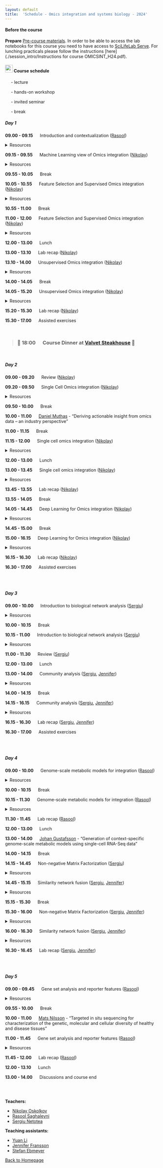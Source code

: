 ```yaml
---
layout: default
title:  'Schedule - Omics integration and systems biology - 2024'
---
```


#### Before the course

**Prepare** [Pre-course materials](https://nbisweden.github.io/workshop_omics_integration/precourse.html). In order to be able to access the lab notebooks for this course you need to have access to [SciLifeLab Serve](https://serve.scilifelab.se). For lunching practicals please follow the instructions [here](./session_intro/Instructions for course OMICSINT_H24.pdf).

#### <img border="0" src="https://www.svgrepo.com/show/20800/event-date-and-time-symbol.svg" width="25" height="25"> Course schedule

<img border="0" src="https://www.svgrepo.com/show/7321/teacher.svg" width="15" height="15"> - lecture

<img border="0" src="https://www.svgrepo.com/show/7421/computer.svg" width="15" height="15"> - hands-on workshop

<img border="0" src="https://www.svgrepo.com/show/307069/public-speaking-speak-tell-talk.svg" width="15" height="15"> - invited seminar

<img border="0" src="https://www.svgrepo.com/show/21938/time.svg" width="15" height="15"> - break

##### Day 1

**09.00 - 09.15** <img border="0" src="https://www.svgrepo.com/show/7321/teacher.svg" width="15" height="15"> Introduction and contextualization ([Rasool][2])
<details>
  <summary>Resources</summary>
  <ul>
    <li><a href="./session_intro/course_intro.pdf">Slides</a></li>
  </ul>
</details>

**09.15 - 09.55** <img border="0" src="https://www.svgrepo.com/show/7321/teacher.svg" width="15" height="15"> Machine Learning view of Omics integration ([Nikolay][1])
<details>
  <summary>Resources</summary>
  <ul>
    <li><a href="./session_ml/MachineLearningOmicsIntegration_Oskolkov.pdf">Slides</a></li>
  </ul>
</details>

**09.55 - 10.05** <img border="0" src="https://www.svgrepo.com/show/21938/time.svg" width="15" height="15"> Break

**10.05 - 10.55** <img border="0" src="https://www.svgrepo.com/show/7321/teacher.svg" width="15" height="15"> Feature Selection and Supervised Omics integration ([Nikolay][1])
<details>
  <summary>Resources</summary>
  <ul>
    <li><a href="./session_ml/SupervisedOMICsIntegration/lab/SupervisedOmicsIntegration_Oskolkov.pdf">Slides</a></li>
  </ul>
</details>

**10.55 - 11.00** <img border="0" src="https://www.svgrepo.com/show/21938/time.svg" width="15" height="15"> Break

**11.00 - 12.00** <img border="0" src="https://www.svgrepo.com/show/7421/computer.svg" width="15" height="15"> Feature Selection and Supervised Omics integration ([Nikolay][1])
<details>
  <summary>Resources</summary>
  <ul>
    <li>Launch <code>Lab feature selection</code> on <a href="https://serve.scilifelab.se/projects/">Scilifelab Serve</a>, use <code>Rstudio</code> app.</li>
    <li><a href="./session_ml/FeatureSelectionIntegrOMICs/lab/OmicsIntegration_FeatureSelection.html">Feature Selection lab Notebook</a></li>
    <li>Docker image: <code>docker pull rasoolsnbis/omicsint_h24:session_ml_feature_selection_amd_v.h24.9879876</code></li>
<br>
    <li>Launch <code>Lab supervised omics integration</code> on <a href="https://serve.scilifelab.se/projects/">Scilifelab Serve</a>, use <code>Rstudio</code> app.</li>
    <li><a href="./session_ml/SupervisedOMICsIntegration/lab/supervised_omics_integr_CLL.html">Supervised Integration lab Notebook</a></li>
    <li>Docker image: <code>docker pull rasoolsnbis/omicsint_h24:session_ml_supervised_omics_integration_amd_v.h24.38310b0</code></li>
  </ul>
</details>

**12.00 - 13.00** <img border="0" src="https://www.svgrepo.com/show/21938/time.svg" width="15" height="15"> Lunch

**13.00 - 13.10** <img border="0" src="https://www.svgrepo.com/show/7321/teacher.svg" width="15" height="15"> Lab recap ([Nikolay][1])

**13.10 - 14.00** <img border="0" src="https://www.svgrepo.com/show/7321/teacher.svg" width="15" height="15"> Unsupervised Omics integration ([Nikolay][1])
<details>
  <summary>Resources</summary>
  <ul>
    <li><a href="./session_ml/UnsupervisedOMICsIntegration/lab/Unsupervised_OmicsIntegration_Oskolkov.pdf">Slides</a></li>
  </ul>
</details>

**14.00 - 14.05** <img border="0" src="https://www.svgrepo.com/show/21938/time.svg" width="15" height="15"> Break

**14.05 - 15.20** <img border="0" src="https://www.svgrepo.com/show/7421/computer.svg" width="15" height="15"> Unsupervised Omics integration ([Nikolay][1])
<details>
  <summary>Resources</summary>
  <ul>
    <li>Launch <code>Lab unsupervised omics integration</code> on <a href="https://serve.scilifelab.se/projects/">Scilifelab Serve</a>, use <code>Rstudio</code> app.</li>
    <li><a href="./session_ml/UnsupervisedOMICsIntegration/lab/UnsupervisedOMICsIntegration.html">Unsupervised Integration lab Notebook</a></li>
    <li>Docker image: <code>ddocker pull rasoolsnbis/omicsint_h24:session_ml_unsupervised_omics_integration_amd_v.h24.6d635ce</code></li>
  </ul>
</details>

**15.20 - 15.30** <img border="0" src="https://www.svgrepo.com/show/7321/teacher.svg" width="15" height="15"> Lab recap ([Nikolay][1])

**15.30 - 17.00** <img border="0" src="https://www.svgrepo.com/show/7421/computer.svg" width="15" height="15"> Assisted exercises

<br>

> ### **🌟 18:00** <img border="0" src="https://www.svgrepo.com/show/11965/restaurant.svg" width="15" height="15"> **Course Dinner** at [Valvet Steakhouse](https://www.valvetsteakhouse.se) 🌟

<br>


##### Day 2

**09.00 - 09.20** <img border="0" src="https://www.svgrepo.com/show/7321/teacher.svg" width="15" height="15"> Review ([Nikolay][1])

**09.20 - 09.50** <img border="0" src="https://www.svgrepo.com/show/7321/teacher.svg" width="15" height="15"> Single Cell Omics integration ([Nikolay][1])
<details>
  <summary>Resources</summary>
  <ul>
    <li><a href="./session_ml/SingleCell/lab/scRNAseq_2024_Integration_Oskolkov.pdf">Slides</a></li>
  </ul>
</details>

**09.50 - 10.00** <img border="0" src="https://www.svgrepo.com/show/21938/time.svg" width="15" height="15"> Break

**10.00 - 11.00** <img border="0" src="https://www.svgrepo.com/show/307069/public-speaking-speak-tell-talk.svg" width="15" height="15"> [Daniel Muthas][7] - “Deriving actionable insight from omics data – an industry perspective”

**11.00 - 11.15** <img border="0" src="https://www.svgrepo.com/show/21938/time.svg" width="15" height="15"> Break

**11.15 - 12.00** <img border="0" src="https://www.svgrepo.com/show/7421/computer.svg" width="15" height="15"> Single cell omics integration ([Nikolay][1])
<details>
  <summary>Resources</summary>
  <ul>
    <li>Launch <code>Lab single cell</code> on <a href="https://serve.scilifelab.se/projects/">Scilifelab Serve</a>, use <code>Rstudio</code> app.</li>
    <li><a href="./session_ml/SingleCell/lab/__lab_SingleCell_OmicsIntegration.html"> Single cell omics integration lab notebook</a></li>
    <li>Docker image: <code>docker pull rasoolsnbis/omicsint_h24:session_ml_single_cell_amd_v.h24.7054451</code></li>
<br>
    <li>Launch <code>Lab UMAP</code> on <a href="https://serve.scilifelab.se/projects/">Scilifelab Serve</a>, use <code>Jupyter</code> app.</li>
    <li><a href="./session_ml/UMAP_DataIntegration/lab/UMAP_DataIntegration.html"> UMAP lab notebook</a></li>
    <li>Docker image: <code>docker pull rasoolsnbis/omicsint_h24:session_ml_umap_data_integration_amd_v.h24.6d635ce</code></li>
  </ul>
</details>

**12.00 - 13.00** <img border="0" src="https://www.svgrepo.com/show/21938/time.svg" width="15" height="15"> Lunch

**13.00 - 13.45** <img border="0" src="https://www.svgrepo.com/show/7421/computer.svg" width="15" height="15"> Single cell omics integration ([Nikolay][1])
<details>
  <summary>Resources</summary>
  <ul>
    <li>Launch <code>Lab single cell</code> on <a href="https://serve.scilifelab.se/projects/">Scilifelab Serve</a>, use <code>Rstudio</code> app.</li>
    <li><a href="./session_ml/SingleCell/lab/__lab_SingleCell_OmicsIntegration.html"> Single cell omics integration lab notebook</a></li>
    <li>Docker image: <code>docker pull rasoolsnbis/omicsint_h24:session_ml_single_cell_amd_v.h24.7054451</code></li>
<br>
    <li>Launch <code>Lab UMAP</code> on <a href="https://serve.scilifelab.se/projects/">Scilifelab Serve</a>, use <code>Jupyter</code> app.</li>
    <li><a href="./session_ml/UMAP_DataIntegration/lab/UMAP_DataIntegration.html"> UMAP lab notebook</a></li>
    <li>Docker image: <code>docker pull rasoolsnbis/omicsint_h24:session_ml_umap_data_integration_amd_v.h24.6d635ce</code></li>
  </ul>
</details>

**13.45 - 13.55** <img border="0" src="https://www.svgrepo.com/show/7321/teacher.svg" width="15" height="15"> Lab recap ([Nikolay][1])

**13.55 - 14.05** <img border="0" src="https://www.svgrepo.com/show/21938/time.svg" width="15" height="15"> Break

**14.05 - 14.45** <img border="0" src="https://www.svgrepo.com/show/7321/teacher.svg" width="15" height="15"> Deep Learning for Omics integration ([Nikolay][1])
<details>
  <summary>Resources</summary>
  <ul>
    <li><a href="./session_ml/DeepLearningDataIntegration/lab/DeepLearningOmicsIntegration_Oskolkov_2023.pdf">Slides</a></li>
  </ul>
</details>

**14.45 - 15.00** <img border="0" src="https://www.svgrepo.com/show/21938/time.svg" width="15" height="15"> Break

**15.00 - 16.15** <img border="0" src="https://www.svgrepo.com/show/7421/computer.svg" width="15" height="15"> Deep Learning for Omics integration ([Nikolay][1])
<details>
  <summary>Resources</summary>
  <ul>
    <li>Launch <code>Lab deep learning integration</code> on <a href="https://serve.scilifelab.se/projects/">Scilifelab Serve</a>, use <code>Jupyter</code> app.</li>
    <li><a href="./session_ml/DeepLearningDataIntegration/lab/DeepLearningDataIntegration.html">Deep Learning for data integration lab html</a></li>
    <li>Docker image: <code>docker pull rasoolsnbis/omicsint_h24:session_ml_deep_learning_integration_amd_v.h24.6d635ce</code>
    </li>
  </ul>
</details>

**16.15 - 16.30** <img border="0" src="https://www.svgrepo.com/show/7321/teacher.svg" width="15" height="15"> Lab recap ([Nikolay][1])

**16.30 - 17.00** <img border="0" src="https://www.svgrepo.com/show/7421/computer.svg" width="15" height="15"> Assisted exercises

<br>
<br>

##### Day 3

**09.00 - 10.00** <img border="0" src="https://www.svgrepo.com/show/7321/teacher.svg" width="15" height="15"> Introduction to biological network analysis ([Sergiu][3])
<details>
  <summary>Resources</summary>
  <ul>
    <li><a href="./session_topology/lab/lectures/1Introduction.pdf">Introduction</a></li>
    <li><a href="./session_topology/lab/lectures/2Network_inference.pdf">Network inference</a></li>
    <li><a href="./session_topology/lab/lectures/lecture_short.pdf">Biological network analysis</a></li>
  </ul>
</details>

**10.00 - 10.15** <img border="0" src="https://www.svgrepo.com/show/21938/time.svg" width="15" height="15"> Break

**10.15 - 11.00** <img border="0" src="https://www.svgrepo.com/show/7421/computer.svg" width="15" height="15"> Introduction to biological network analysis ([Sergiu][3])
<details>
  <summary>Resources</summary>
  <ul>
    <li>Launch <code>Lab topology</code> on <a href="https://serve.scilifelab.se/projects/">Scilifelab Serve</a>, use <code>Jupyter</code> app.</li>
    <li><a href="./session_topology/lab/topology_lab_part1.html">Topology lab Notebook part 1</a></li>
    <li><a href="./session_topology/lab/topology_lab_part2.html">Topology lab Notebook part 2</a></li>
    <li><a href="./session_topology/lab/topology_lab_part3.html">Topology lab Notebook part 3</a></li>
    <li>Docker image: <code>docker pull rasoolsnbis/omicsint_h24:session_topology_amd_v.h24.a2b336c</code></li>
  </ul>
</details>

**11.00 - 11.30** <img border="0" src="https://www.svgrepo.com/show/7321/teacher.svg" width="15" height="15"> Review ([Sergiu][3])

**12.00 - 13.00** <img border="0" src="https://www.svgrepo.com/show/21938/time.svg" width="15" height="15"> Lunch

**13.00 - 14.00** <img border="0" src="https://www.svgrepo.com/show/7321/teacher.svg" width="15" height="15"> Community analysis ([Sergiu][3], [Jennifer][5])
<details>
  <summary>Resources</summary>
  <ul>
    <li><a href="./session_topology/lab/lectures/3Community_analysis.pdf">Slides</a></li>
  </ul>
</details>

**14.00 - 14.15** <img border="0" src="https://www.svgrepo.com/show/21938/time.svg" width="15" height="15"> Break

**14.15 - 16.15** <img border="0" src="https://www.svgrepo.com/show/7421/computer.svg" width="15" height="15"> Community analysis ([Sergiu][3], [Jennifer][5])
<details>
  <summary>Resources</summary>
  <ul>
    <li>Launch <code>Lab topology</code> on <a href="https://serve.scilifelab.se/projects/">Scilifelab Serve</a>, use <code>Jupyter</code> app.</li>
    <li><a href="./session_topology/lab/topology_lab_part1.html">Topology lab Notebook part 1</a></li>
    <li><a href="./session_topology/lab/topology_lab_part2.html">Topology lab Notebook part 2</a></li>
    <li><a href="./session_topology/lab/topology_lab_part3.html">Topology lab Notebook part 3</a></li>
    <li>Docker image: <code>docker pull rasoolsnbis/omicsint_h24:session_topology_amd_v.h24.a2b336c</code></li>
  </ul>
</details>

**16.15 - 16.30** <img border="0" src="https://www.svgrepo.com/show/7321/teacher.svg" width="15" height="15"> Lab recap ([Sergiu][3], [Jennifer][5])

**16.30 - 17.00** <img border="0" src="https://www.svgrepo.com/show/7421/computer.svg" width="15" height="15"> Assisted exercises

<br>
<br>

##### Day 4

**09.00 - 10.00** <img border="0" src="https://www.svgrepo.com/show/7321/teacher.svg" width="15" height="15"> Genome-scale metabolic models for integration ([Rasool][2])
<details>
  <summary>Resources</summary>
  <ul>
    <li><a href="./session_gems/GEMs_concept.pdf">Introduction – Constraint-based modeling concept</a></li>
    <li><a href="./session_gems/Constraint-based-modeling-ELIXIR-Omics-Integration-and-Systems-Biology.pdf">Tools</a></li>
  </ul>
</details>

**10.00 - 10.15** <img border="0" src="https://www.svgrepo.com/show/21938/time.svg" width="15" height="15"> Break

**10.15 - 11.30** <img border="0" src="https://www.svgrepo.com/show/7421/computer.svg" width="15" height="15"> Genome-scale metabolic models for integration ([Rasool][2])
<details>
  <summary>Resources</summary>
  <ul>
    <li>Launch <code>Lab GEMs</code> on <a href="https://serve.scilifelab.se/projects/">Scilifelab Serve</a>, use <code>Jupyter</code> app.</li>
    <li>Docker image: <code>docker pull rasoolsnbis/omicsint_h24:session_gems_amd_v.h24.a2b336c</code></li>
  </ul>
</details>

**11.30 - 11.45** <img border="0" src="https://www.svgrepo.com/show/7321/teacher.svg" width="15" height="15"> Lab recap ([Rasool][2])

**12.00 - 13.00** <img border="0" src="https://www.svgrepo.com/show/21938/time.svg" width="15" height="15"> Lunch

**13.00 - 14.00** <img border="0" src="https://www.svgrepo.com/show/307069/public-speaking-speak-tell-talk.svg" width="15" height="15"> [Johan Gustafsson][8] - “Generation of context-specific genome-scale metabolic models using single-cell RNA-Seq data”

**14.00 - 14.15** <img border="0" src="https://www.svgrepo.com/show/21938/time.svg" width="15" height="15"> Break

**14.15 - 14.45** <img border="0" src="https://www.svgrepo.com/show/7321/teacher.svg" width="15" height="15"> Non-negative Matrix Factorization ([Sergiu][3])
<details>
  <summary>Resources</summary>
  <ul>
    <li><a href="./session_topology/lectures/1Introduction.pdf">Introduction</a></li>
    <li><a href="./session_topology/lectures/2Network_inference.pdf">Network inference</a></li>
    <li><a href="./session_topology/lectures/3Community_analysis.pdf">Community analysis</a></li>
    <li><a href="./session_topology/lectures/Application_net_analysis.pdf">Applications of network analysis</a></li>
  </ul>
</details>

**14.45 - 15.15** <img border="0" src="https://www.svgrepo.com/show/7321/teacher.svg" width="15" height="15"> Similarity network fusion ([Sergiu][3], [Jennifer][5])
<details>
  <summary>Resources</summary>
  <ul>
    <li><a href="./session_topology/lectures/1Introduction.pdf">Introduction</a></li>
    <li><a href="./session_topology/lectures/2Network_inference.pdf">Network inference</a></li>
    <li><a href="./session_topology/lectures/3Community_analysis.pdf">Community analysis</a></li>
    <li><a href="./session_topology/lectures/Application_net_analysis.pdf">Applications of network analysis</a></li>
  </ul>
</details>

**15.15 - 15.30** <img border="0" src="https://www.svgrepo.com/show/21938/time.svg" width="15" height="15"> Break

**15.30 - 16.00** <img border="0" src="https://www.svgrepo.com/show/7421/computer.svg" width="15" height="15"> Non-negative Matrix Factorization ([Sergiu][3], [Jennifer][5])
<details>
  <summary>Resources</summary>
  <ul>
    <li>Launch <code>Lab NMF & SNF</code> on <a href="https://serve.scilifelab.se/projects/">Scilifelab Serve</a>, use <code>Jupyter</code> app.</li>
    <li><a href="./session_nmf/NMF_lab.html">NMF lab Notebook</a></li>
    <li>Docker image: <code>docker pull rasoolsnbis/omicsint_h24:session_nmf_amd_v.h24.1b36f11</code></li>
  </ul>
</details>

**16.00 - 16.30** <img border="0" src="https://www.svgrepo.com/show/7421/computer.svg" width="15" height="15"> Similarity network fusion ([Sergiu][3], [Jennifer][5])
<details>
  <summary>Resources</summary>
  <ul>
    <li>Launch <code>Lab NMF & SNF</code> on <a href="https://serve.scilifelab.se/projects/">Scilifelab Serve</a>, use <code>Jupyter</code> app.</li>
    <li><a href="./session_nmf/SNF_lab.html">SNF lab Notebook</a></li>
    <li>Docker image: <code>docker pull rasoolsnbis/omicsint_h24:session_nmf_amd_v.h24.1b36f11</code></li>
  </ul>
</details>

**16.30 - 16.45** <img border="0" src="https://www.svgrepo.com/show/7321/teacher.svg" width="15" height="15"> Lab recap ([Sergiu][3], [Jennifer][5])

<br>
<br>

##### Day 5

**09.00 - 09.45** <img border="0" src="https://www.svgrepo.com/show/7321/teacher.svg" width="15" height="15"> Gene set analysis and reporter features ([Rasool][2])
<details>
  <summary>Resources</summary>
  <ul>
    <li><a href="./session_gsa/GEM_GSA.pdf"> Gene set analysis via GEMs</a></li>
  </ul>
</details>

**09.55 - 10.00** <img border="0" src="https://www.svgrepo.com/show/21938/time.svg" width="15" height="15"> Break

**10.00 - 11.00** <img border="0" src="https://www.svgrepo.com/show/307069/public-speaking-speak-tell-talk.svg" width="15" height="15"> [Mats Nilsson][9] - “Targeted in situ sequencing for characterization of the genetic, molecular and cellular diversity of healthy and disease tissues”

**11.00 - 11.45** <img border="0" src="https://www.svgrepo.com/show/7421/computer.svg" width="15" height="15"> Gene set analysis and reporter features ([Rasool][2])
<details>
  <summary>Resources</summary>
  <ul>
    <li>Launch <code>Lab GEM GSA</code> on <a href="https://serve.scilifelab.se/projects/">Scilifelab Serve</a>, use <code>Jupyter</code> app.</li>
    <li><a href="./session_gsa/GEM_GSA.html">Gene set analysis lab Notebook</a></li>
    <li>Docker image: <code>docker pull rasoolsnbis/omicsint_h24:session_gsa_amd_v.h24.a1ae0fc</code></li>
  </ul>
</details>

**11.45 - 12.00** <img border="0" src="https://www.svgrepo.com/show/7321/teacher.svg" width="15" height="15"> Lab recap ([Rasool][2])

**12.00 - 13.10** <img border="0" src="https://www.svgrepo.com/show/21938/time.svg" width="15" height="15"> Lunch

**13.00 - 14.00** <img border="0" src="https://www.svgrepo.com/show/7321/teacher.svg" width="15" height="15"> Discussions and course end

<br>
<br>

**Teachers:**
- [Nikolay Oskolkov][1]
- [Rasool Saghaleyni][2]
- [Sergiu Netotea][3]

**Teaching assistants:**
- [Yuan Li][4]
- [Jennifer Fransson][5]
- [Stefan Ebmeyer][6]


[1]: https://portal.research.lu.se/en/persons/nikolay-oskolkov
[2]: https://www.chalmers.se/en/persons/rasools/?tab=0
[3]: https://www.chalmers.se/en/persons/netotea/
[4]: https://portal.research.lu.se/en/persons/yuan-li
[5]: https://www.uu.se/en/contact-and-organisation/staff?query=N23-2571
[6]: https://www.linkedin.com/posts/ebmeyerst_antibiotic-bioinformatics-wastewater-activity-7049055463090343936-pM0I/
[7]: https://www.linkedin.com/in/muthas/?originalSubdomain=se
[8]: https://getzlab.org/team/postdoctoral%20researcher/gustafsson-johan
[9]: https://www.su.se/english/profiles/matsn-1.191373

[Back to Homepage](https://nbisweden.github.io/workshop_omics_integration/)
